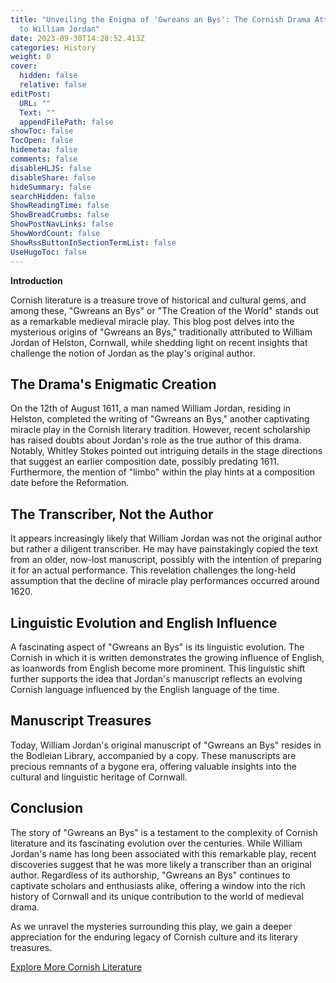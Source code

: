 ```yaml
---
title: "Unveiling the Enigma of 'Gwreans an Bys': The Cornish Drama Attributed
  to William Jordan"
date: 2023-09-30T14:28:52.413Z
categories: History
weight: 0
cover:
  hidden: false
  relative: false
editPost:
  URL: ""
  Text: ""
  appendFilePath: false
showToc: false
TocOpen: false
hidemeta: false
comments: false
disableHLJS: false
disableShare: false
hideSummary: false
searchHidden: false
ShowReadingTime: false
ShowBreadCrumbs: false
ShowPostNavLinks: false
ShowWordCount: false
ShowRssButtonInSectionTermList: false
UseHugoToc: false
---
```


**Introduction**

Cornish literature is a treasure trove of historical and cultural gems, and among these, "Gwreans an Bys" or "The Creation of the World" stands out as a remarkable medieval miracle play. This blog post delves into the mysterious origins of "Gwreans an Bys," traditionally attributed to William Jordan of Helston, Cornwall, while shedding light on recent insights that challenge the notion of Jordan as the play's original author.

## The Drama's Enigmatic Creation

On the 12th of August 1611, a man named William Jordan, residing in Helston, completed the writing of "Gwreans an Bys," another captivating miracle play in the Cornish literary tradition. However, recent scholarship has raised doubts about Jordan's role as the true author of this drama. Notably, Whitley Stokes pointed out intriguing details in the stage directions that suggest an earlier composition date, possibly predating 1611. Furthermore, the mention of "limbo" within the play hints at a composition date before the Reformation.

## The Transcriber, Not the Author

It appears increasingly likely that William Jordan was not the original author but rather a diligent transcriber. He may have painstakingly copied the text from an older, now-lost manuscript, possibly with the intention of preparing it for an actual performance. This revelation challenges the long-held assumption that the decline of miracle play performances occurred around 1620.

## Linguistic Evolution and English Influence

A fascinating aspect of "Gwreans an Bys" is its linguistic evolution. The Cornish in which it is written demonstrates the growing influence of English, as loanwords from English become more prominent. This linguistic shift further supports the idea that Jordan's manuscript reflects an evolving Cornish language influenced by the English language of the time.

## Manuscript Treasures

Today, William Jordan's original manuscript of "Gwreans an Bys" resides in the Bodleian Library, accompanied by a copy. These manuscripts are precious remnants of a bygone era, offering valuable insights into the cultural and linguistic heritage of Cornwall.

## Conclusion

The story of "Gwreans an Bys" is a testament to the complexity of Cornish literature and its fascinating evolution over the centuries. While William Jordan's name has long been associated with this remarkable play, recent discoveries suggest that he was more likely a transcriber than an original author. Regardless of its authorship, "Gwreans an Bys" continues to captivate scholars and enthusiasts alike, offering a window into the rich history of Cornwall and its unique contribution to the world of medieval drama.

As we unravel the mysteries surrounding this play, we gain a deeper appreciation for the enduring legacy of Cornish culture and its literary treasures.

[Explore More Cornish Literature](URL)
